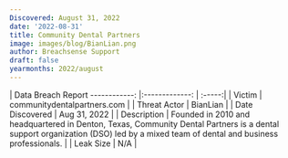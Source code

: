 ```yaml
---
Discovered: August 31, 2022
date: '2022-08-31'
title: Community Dental Partners
image: images/blog/BianLian.png
author: Breachsense Support
draft: false
yearmonths: 2022/august
---
```



| Data Breach Report
------------:     |:-------------:    | :-----:|
| Victim      | communitydentalpartners.com      | 
| Threat Actor      | BianLian      | 
| Date Discovered      | Aug 31, 2022      | 
| Description      | Founded in 2010 and headquartered in Denton, Texas, Community Dental Partners is a dental support organization (DSO) led by a mixed team of dental and business professionals.      | 
| Leak Size      | N/A      | 

